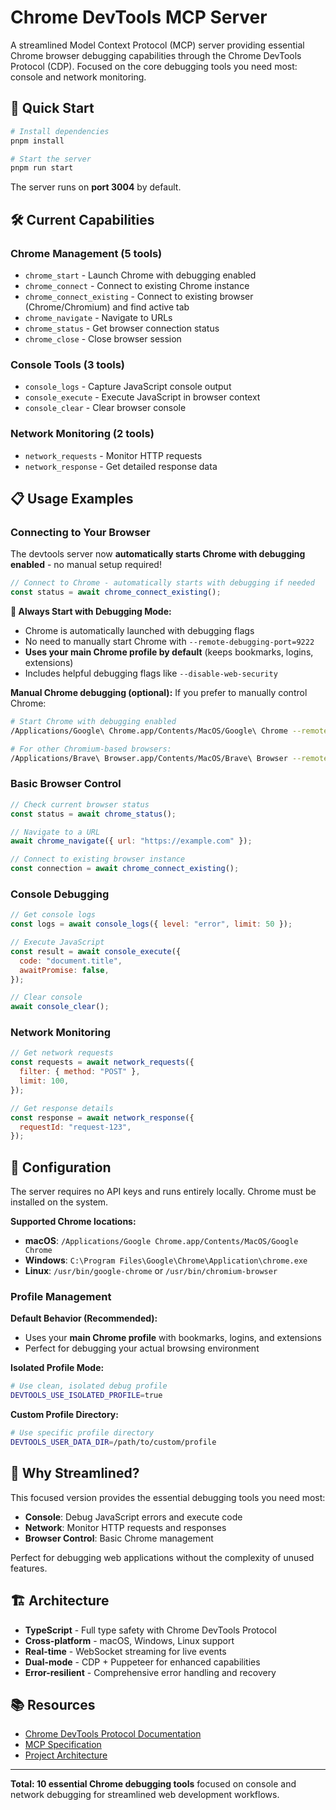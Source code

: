 # Chrome DevTools MCP Server

A streamlined Model Context Protocol (MCP) server providing essential Chrome browser debugging
capabilities through the Chrome DevTools Protocol (CDP). Focused on the core debugging tools you
need most: console and network monitoring.

## 🚀 Quick Start

```bash
# Install dependencies
pnpm install

# Start the server
pnpm run start
```

The server runs on **port 3004** by default.

## 🛠️ Current Capabilities

### **Chrome Management (5 tools)**

- `chrome_start` - Launch Chrome with debugging enabled
- `chrome_connect` - Connect to existing Chrome instance
- `chrome_connect_existing` - Connect to existing browser (Chrome/Chromium) and find active tab
- `chrome_navigate` - Navigate to URLs
- `chrome_status` - Get browser connection status
- `chrome_close` - Close browser session

### **Console Tools (3 tools)**

- `console_logs` - Capture JavaScript console output
- `console_execute` - Execute JavaScript in browser context
- `console_clear` - Clear browser console

### **Network Monitoring (2 tools)**

- `network_requests` - Monitor HTTP requests
- `network_response` - Get detailed response data

## 📋 Usage Examples

### Connecting to Your Browser

The devtools server now **automatically starts Chrome with debugging enabled** - no manual setup
required!

```javascript
// Connect to Chrome - automatically starts with debugging if needed
const status = await chrome_connect_existing();
```

**🚀 Always Start with Debugging Mode:**

- Chrome is automatically launched with debugging flags
- No need to manually start Chrome with `--remote-debugging-port=9222`
- **Uses your main Chrome profile by default** (keeps bookmarks, logins, extensions)
- Includes helpful debugging flags like `--disable-web-security`

**Manual Chrome debugging (optional):** If you prefer to manually control Chrome:

```bash
# Start Chrome with debugging enabled
/Applications/Google\ Chrome.app/Contents/MacOS/Google\ Chrome --remote-debugging-port=9222

# For other Chromium-based browsers:
/Applications/Brave\ Browser.app/Contents/MacOS/Brave\ Browser --remote-debugging-port=9222
```

### Basic Browser Control

```javascript
// Check current browser status
const status = await chrome_status();

// Navigate to a URL
await chrome_navigate({ url: "https://example.com" });

// Connect to existing browser instance
const connection = await chrome_connect_existing();
```

### Console Debugging

```javascript
// Get console logs
const logs = await console_logs({ level: "error", limit: 50 });

// Execute JavaScript
const result = await console_execute({
  code: "document.title",
  awaitPromise: false,
});

// Clear console
await console_clear();
```

### Network Monitoring

```javascript
// Get network requests
const requests = await network_requests({
  filter: { method: "POST" },
  limit: 100,
});

// Get response details
const response = await network_response({
  requestId: "request-123",
});
```

## 🔧 Configuration

The server requires no API keys and runs entirely locally. Chrome must be installed on the system.

**Supported Chrome locations:**

- **macOS**: `/Applications/Google Chrome.app/Contents/MacOS/Google Chrome`
- **Windows**: `C:\Program Files\Google\Chrome\Application\chrome.exe`
- **Linux**: `/usr/bin/google-chrome` or `/usr/bin/chromium-browser`

### Profile Management

**Default Behavior (Recommended):**

- Uses your **main Chrome profile** with bookmarks, logins, and extensions
- Perfect for debugging your actual browsing environment

**Isolated Profile Mode:**

```bash
# Use clean, isolated debug profile
DEVTOOLS_USE_ISOLATED_PROFILE=true
```

**Custom Profile Directory:**

```bash
# Use specific profile directory
DEVTOOLS_USER_DATA_DIR=/path/to/custom/profile
```

## 🎯 Why Streamlined?

This focused version provides the essential debugging tools you need most:

- **Console**: Debug JavaScript errors and execute code
- **Network**: Monitor HTTP requests and responses
- **Browser Control**: Basic Chrome management

Perfect for debugging web applications without the complexity of unused features.

## 🏗️ Architecture

- **TypeScript** - Full type safety with Chrome DevTools Protocol
- **Cross-platform** - macOS, Windows, Linux support
- **Real-time** - WebSocket streaming for live events
- **Dual-mode** - CDP + Puppeteer for enhanced capabilities
- **Error-resilient** - Comprehensive error handling and recovery

## 📚 Resources

- [Chrome DevTools Protocol Documentation](https://chromedevtools.github.io/devtools-protocol/)
- [MCP Specification](https://modelcontextprotocol.io/)
- [Project Architecture](../../docs/ARCHITECTURE.md)

---

**Total: 10 essential Chrome debugging tools** focused on console and network debugging for
streamlined web development workflows.
